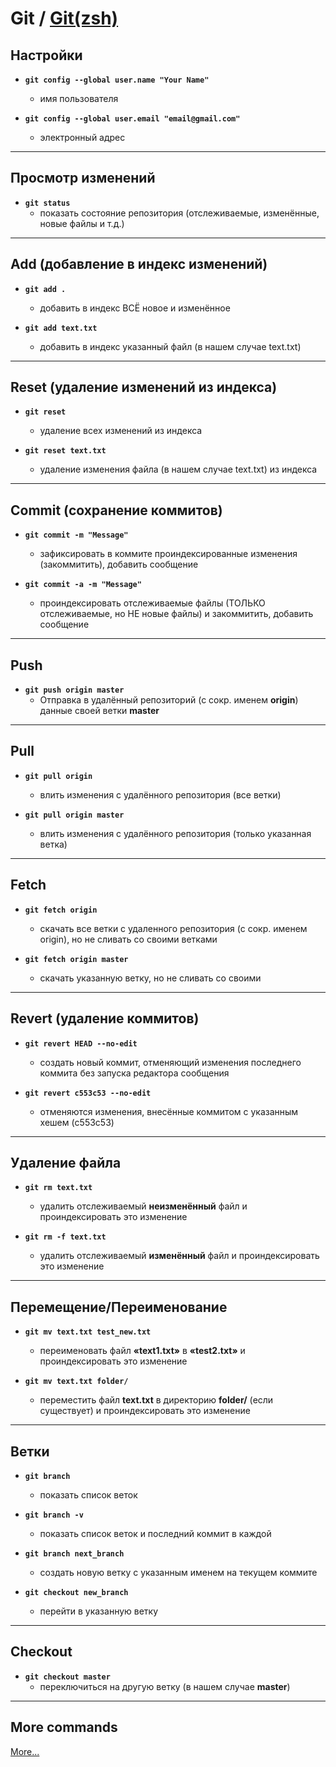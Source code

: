 # Git / [Git(zsh)](./GitZSH.md)

## Настройки

- **`git config --global user.name "Your Name"`**
    - имя пользователя

- **`git config --global user.email "email@gmail.com"`**
    - электронный адрес

---

## Просмотр изменений

- **`git status`**
    - показать состояние репозитория (отслеживаемые, изменённые, новые файлы и т.д.)

---

## Add (добавление в индекс изменений)

- **`git add .`**
    - добавить в индекс ВСЁ новое и изменённое

- **`git add text.txt`**
    - добавить в индекс указанный файл (в нашем случае text.txt)

---

## Reset (удаление изменений из индекса)

- **`git reset`**
    - удаление всех изменений из индекса

- **`git reset text.txt`**
    - удаление изменения файла (в нашем случае text.txt) из индекса

---

## Commit (сохранение коммитов)

- **`git commit -m "Message"`**
    - зафиксировать в коммите проиндексированные изменения (закоммитить), добавить сообщение

- **`git commit -a -m "Message"`**
    - проиндексировать отслеживаемые файлы (ТОЛЬКО отслеживаемые, но НЕ новые файлы) и закоммитить, добавить сообщение

---

## Push

- **`git push origin master`**
    - Отправка в удалённый репозиторий (с сокр. именем **origin**) данные своей ветки **master**

---

## Pull

- **`git pull origin`**
    - влить изменения с удалённого репозитория (все ветки)

- **`git pull origin master`**
    - влить изменения с удалённого репозитория (только указанная ветка)

---

## Fetch

- **`git fetch origin`**
    - скачать все ветки с удаленного репозитория (с сокр. именем origin), но не сливать со своими ветками

- **`git fetch origin master`**
    - cкачать указанную ветку, но не сливать со своими

---

## Revert (удаление коммитов)

- **`git revert HEAD --no-edit`**
    - создать новый коммит, отменяющий изменения последнего коммита без запуска редактора сообщения

- **`git revert c553c53 --no-edit`**
    - отменяются изменения, внесённые коммитом с указанным хешем (c553c53)

---

## Удаление файла

- **`git rm text.txt`**
    - удалить отслеживаемый **неизменённый** файл и проиндексировать это изменение

- **`git rm -f text.txt`**
    - удалить отслеживаемый **изменённый** файл и проиндексировать это изменение

---

## Перемещение/Переименование

- **`git mv text.txt test_new.txt`**
    - переименовать файл **«text1.txt»** в **«test2.txt»** и проиндексировать это изменение

- **`git mv text.txt folder/`**
    - переместить файл **text.txt** в директорию **folder/** (если существует) и проиндексировать это изменение

---

## Ветки

- **`git branch`**
    - показать список веток

- **`git branch -v`**
    - показать список веток и последний коммит в каждой

- **`git branch next_branch`**
    - создать новую ветку с указанным именем на текущем коммите

- **`git checkout new_branch`**
    - перейти в указанную ветку

---

## Checkout

- **`git checkout master`**
    - переключиться на другую ветку (в нашем случае **master**)

---

## More commands

[More...](https://github.com/nicothin/web-development/tree/master/git)
